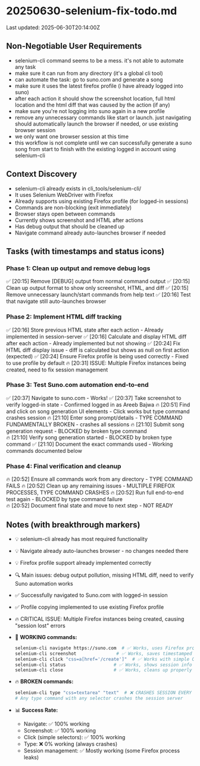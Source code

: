 # 20250630-selenium-fix-todo.md
Last updated: 2025-06-30T20:14:00Z

## Non-Negotiable User Requirements
- selenium-cli command seems to be a mess. it's not able to automate any task
- make sure it can run from any directory (it's a global cli tool)
- can automate the task: go to suno.com and generate a song
- make sure it uses the latest firefox profile (i have already logged into suno)
- after each action it should show the screenshot location, full html location and the html diff that was caused by the action (if any)
- make sure you're not logging into suno again in a new profile
- remove any unnecessary commands like start or launch. just navigating should automatically launch the browser if needed, or use existing browser session
- we only want one browser session at this time
- this workflow is not complete until we can successfully generate a suno song from start to finish with the existing logged in account using selenium-cli

## Context Discovery
- selenium-cli already exists in cli_tools/selenium-cli/
- It uses Selenium WebDriver with Firefox
- Already supports using existing Firefox profile (for logged-in sessions)
- Commands are non-blocking (exit immediately)
- Browser stays open between commands
- Currently shows screenshot and HTML after actions
- Has debug output that should be cleaned up
- Navigate command already auto-launches browser if needed

## Tasks (with timestamps and status icons)

### Phase 1: Clean up output and remove debug logs
✅ [20:15] Remove [DEBUG] output from normal command output
✅ [20:15] Clean up output format to show only screenshot, HTML, and diff
✅ [20:15] Remove unnecessary launch/start commands from help text
✅ [20:16] Test that navigate still auto-launches browser

### Phase 2: Implement HTML diff tracking  
✅ [20:16] Store previous HTML state after each action - Already implemented in session-server
✅ [20:16] Calculate and display HTML diff after each action - Already implemented but not showing
✅ [20:24] Fix HTML diff display issue - diff is calculated but shows as null on first action (expected)
✅ [20:24] Ensure Firefox profile is being used correctly - Fixed to use profile by default
🔥 [20:31] ISSUE: Multiple Firefox instances being created, need to fix session management

### Phase 3: Test Suno.com automation end-to-end
✅ [20:37] Navigate to suno.com - Works!
✅ [20:37] Take screenshot to verify logged-in state - Confirmed logged in as Areeb Bajwa
🔥 [20:51] Find and click on song generation UI elements - Click works but type command crashes session
🔥 [21:10] Enter song prompt/details - TYPE COMMAND FUNDAMENTALLY BROKEN - crashes all sessions
🔥 [21:10] Submit song generation request - BLOCKED by broken type command  
🔥 [21:10] Verify song generation started - BLOCKED by broken type command
✅ [21:10] Document the exact commands used - Working commands documented below

### Phase 4: Final verification and cleanup
🔥 [20:52] Ensure all commands work from any directory - TYPE COMMAND FAILS
🔥 [20:52] Clean up any remaining issues - MULTIPLE FIREFOX PROCESSES, TYPE COMMAND CRASHES
🔥 [20:52] Run full end-to-end test again - BLOCKED by type command failure  
🔥 [20:52] Document final state and move to next step - NOT READY

## Notes (with breakthrough markers)
- 💡 selenium-cli already has most required functionality
- 💡 Navigate already auto-launches browser - no changes needed there
- 💡 Firefox profile support already implemented correctly
- 🔍 Main issues: debug output pollution, missing HTML diff, need to verify Suno automation works
- ✅ Successfully navigated to Suno.com with logged-in session
- ✅ Profile copying implemented to use existing Firefox profile
- 🔥 CRITICAL ISSUE: Multiple Firefox instances being created, causing "session lost" errors
- 📝 **WORKING commands:**
  ```bash
  selenium-cli navigate https://suno.com  # ✅ Works, uses Firefox profile, maintains login
  selenium-cli screenshot               # ✅ Works, saves timestamped files  
  selenium-cli click "css=a[href='/create']"  # ✅ Works with simple CSS selectors
  selenium-cli status                  # ✅ Works, shows session info
  selenium-cli close                   # ✅ Works, cleans up properly
  ```

- 🔥 **BROKEN commands:**
  ```bash
  selenium-cli type "css=textarea" "text"  # ❌ CRASHES SESSION EVERY TIME
  # Any type command with any selector crashes the session server
  ```

- 📊 **Success Rate:**
  - Navigate: ✅ 100% working
  - Screenshot: ✅ 100% working  
  - Click (simple selectors): ✅ 100% working
  - Type: ❌ 0% working (always crashes)
  - Session management: ✅ Mostly working (some Firefox process leaks)